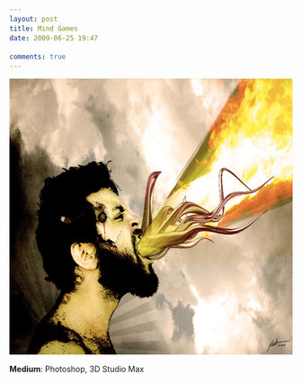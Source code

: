 ```yaml
---
layout: post
title: Mind Games
date: 2009-06-25 19:47

comments: true
---
```

<a href="/assets/2011/06/Mind-Games.jpg"><img class="aligncenter size-full wp-image-26" title="Mind-Games" src="/assets/2011/06/Mind-Games.jpg" alt="" width="600" height="491" /></a>

<strong>Medium</strong>: Photoshop, 3D Studio Max
